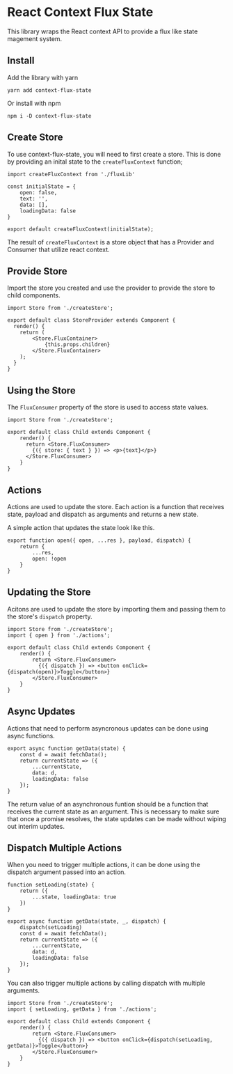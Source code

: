 # React Context Flux State

This library wraps the React context API to provide a flux like state magement system.

## Install

Add the library with yarn
```
yarn add context-flux-state
```

Or install with npm
```
npm i -D context-flux-state
```

## Create Store

To use context-flux-state, you will need to first create a store. This is done by providing an inital state to the `createFluxContext` function;

```
import createFluxContext from './fluxLib'

const initialState = {
    open: false,
    text: '',
    data: [],
    loadingData: false
}

export default createFluxContext(initialState);
```

The result of `createFluxContext` is a store object that has a Provider and Consumer that utilize react context.

## Provide Store

Import the store you created and use the provider to provide the store to child components.

```
import Store from './createStore';

export default class StoreProvider extends Component {
  render() {
    return (
        <Store.FluxContainer>
            {this.props.children}
        </Store.FluxContainer>
    );
  }
}
```

## Using the Store

The `FluxConsumer` property of the store is used to access state values.

```
import Store from './createStore';

export default class Child extends Component {
    render() {
      return <Store.FluxConsumer>
        {({ store: { text } }) => <p>{text}</p>}
      </Store.FluxConsumer>
    }
}
```

## Actions

Actions are used to update the store. Each action is a function that receives state, payload and dispatch as arguments and returns a new state.

A simple action that updates the state look like this.

```
export function open({ open, ...res }, payload, dispatch) {
    return {
        ...res,
        open: !open
    }
}
```

## Updating the Store

Acitons are used to update the store by importing them and passing them to the store's `dispatch` property.

```
import Store from './createStore';
import { open } from './actions';

export default class Child extends Component {
    render() {
        return <Store.FluxConsumer>
          {({ dispatch }) => <button onClick={dispatch(open)}>Toggle</button>}
        </Store.FluxConsumer>
    }
}
```

## Async Updates

Actions that need to perform asyncronous updates can be done using async functions.

```
export async function getData(state) {
    const d = await fetchData();
    return currentState => ({
        ...currentState,
        data: d,
        loadingData: false
    });
}
```

The return value of an asynchronous funtion should be a function that receives the current state as an argument. This is necessary to make sure that once a promise resolves, the state updates can be made without wiping out interim updates.

## Dispatch Multiple Actions

When you need to trigger multiple actions, it can be done using the dispatch argument passed into an action.

```
function setLoading(state) {
    return ({
        ...state, loadingData: true
    })
}

export async function getData(state, _, dispatch) {
    dispatch(setLoading)
    const d = await fetchData();
    return currentState => ({
        ...currentState,
        data: d,
        loadingData: false
    });
}
```

You can also trigger multiple actions by calling dispatch with multiple arguments.

```
import Store from './createStore';
import { setLoading, getData } from './actions';

export default class Child extends Component {
    render() {
        return <Store.FluxConsumer>
          {({ dispatch }) => <button onClick={dispatch(setLoading, getData)}>Toggle</button>}
        </Store.FluxConsumer>
    }
}
```